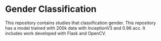 # Gender Classification
This repository contains studies that classification gender. This repository has a model trained with 200k data with InceptionV3 and 0.96 acc. It includes work developed with Flask and OpenCV.
